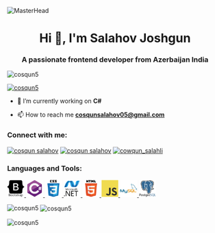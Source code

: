 ![MasterHead](https://www.tatvasoft.com/outsourcing/wp-content/uploads/2022/08/C-vs-.NET-The-Ultimate-Difference-min.jpg)
<h1 align="center">Hi 👋, I'm Salahov Joshgun</h1>
<h3 align="center">A passionate frontend developer from Azerbaijan India</h3>

<p align="left"> <img src="https://komarev.com/ghpvc/?username=cosqun5&label=Profile%20views&color=0e75b6&style=flat" alt="cosqun5" /> </p>

<p align="left"> <a href="https://github.com/ryo-ma/github-profile-trophy"><img src="https://github-profile-trophy.vercel.app/?username=cosqun5" alt="cosqun5" /></a> </p>

- 🔭 I’m currently working on **C#**

- 📫 How to reach me **cosqunsalahov05@gmail.com**

<h3 align="left">Connect with me:</h3>
<p align="left">
<a href="https://linkedin.com/in/coşqun salahov" target="blank"><img align="center" src="https://raw.githubusercontent.com/rahuldkjain/github-profile-readme-generator/master/src/images/icons/Social/linked-in-alt.svg" alt="coşqun salahov" height="30" width="40" /></a>
<a href="https://fb.com/cosqun salahov" target="blank"><img align="center" src="https://raw.githubusercontent.com/rahuldkjain/github-profile-readme-generator/master/src/images/icons/Social/facebook.svg" alt="cosqun salahov" height="30" width="40" /></a>
<a href="https://instagram.com/cowqun_salahli" target="blank"><img align="center" src="https://raw.githubusercontent.com/rahuldkjain/github-profile-readme-generator/master/src/images/icons/Social/instagram.svg" alt="cowqun_salahli" height="30" width="40" /></a>
</p>

<h3 align="left">Languages and Tools:</h3>
<p align="left"> <a href="https://getbootstrap.com" target="_blank" rel="noreferrer"> <img src="https://raw.githubusercontent.com/devicons/devicon/master/icons/bootstrap/bootstrap-plain-wordmark.svg" alt="bootstrap" width="40" height="40"/> </a> <a href="https://www.w3schools.com/cs/" target="_blank" rel="noreferrer"> <img src="https://raw.githubusercontent.com/devicons/devicon/master/icons/csharp/csharp-original.svg" alt="csharp" width="40" height="40"/> </a> <a href="https://www.w3schools.com/css/" target="_blank" rel="noreferrer"> <img src="https://raw.githubusercontent.com/devicons/devicon/master/icons/css3/css3-original-wordmark.svg" alt="css3" width="40" height="40"/> </a> <a href="https://dotnet.microsoft.com/" target="_blank" rel="noreferrer"> <img src="https://raw.githubusercontent.com/devicons/devicon/master/icons/dot-net/dot-net-original-wordmark.svg" alt="dotnet" width="40" height="40"/> </a> <a href="https://www.w3.org/html/" target="_blank" rel="noreferrer"> <img src="https://raw.githubusercontent.com/devicons/devicon/master/icons/html5/html5-original-wordmark.svg" alt="html5" width="40" height="40"/> </a> <a href="https://developer.mozilla.org/en-US/docs/Web/JavaScript" target="_blank" rel="noreferrer"> <img src="https://raw.githubusercontent.com/devicons/devicon/master/icons/javascript/javascript-original.svg" alt="javascript" width="40" height="40"/> </a> <a href="https://www.mysql.com/" target="_blank" rel="noreferrer"> <img src="https://raw.githubusercontent.com/devicons/devicon/master/icons/mysql/mysql-original-wordmark.svg" alt="mysql" width="40" height="40"/> </a> <a href="https://www.postgresql.org" target="_blank" rel="noreferrer"> <img src="https://raw.githubusercontent.com/devicons/devicon/master/icons/postgresql/postgresql-original-wordmark.svg" alt="postgresql" width="40" height="40"/> </a> </p>

<p><img align="left" src="https://github-readme-stats.vercel.app/api/top-langs?username=cosqun5&show_icons=true&locale=en&layout=compact" alt="cosqun5" /></p>

<p>&nbsp;<img align="center" src="https://github-readme-stats.vercel.app/api?username=cosqun5&show_icons=true&locale=en" alt="cosqun5" /></p>

<p><img align="center" src="https://github-readme-streak-stats.herokuapp.com/?user=cosqun5&" alt="cosqun5" /></p>

